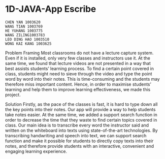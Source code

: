 # 1D-JAVA-App Escribe


```
CHEN YAN 1003620 
WANG TIAN 1003769 
HE YUHANG 1003775 
WANG ZILING1003783 
LEO DING HAO 1003510 
WONG KAI KANG 1003625 
```


Problem Framing
Most classrooms do not have a lecture capture system. Even if it is installed, only
very few classes and instructors use it. At the same time, we found that lecture
videos are not presented in a way that best assists students’ learning process. To
find a certain point covered in class, students might need to sieve through the video
and type the point word by word into their notes. This is time-consuming and the
students may therefore miss important content. Hence, in order to maximise
students’ learning and help them to improve learning effectiveness, we made this
project.

Solution
Firstly, as the pace of the classes is fast, it is hard to type down all the key points into
their notes. Our app will provide a way to help students take notes easier. At the
same time, we added a support search function in order to decrease the time that
they waste to find certain topics covered in class.
Our main idea is to transcribe every word the instructor said and written on the
whiteboard into texts using state-of-the-art technologies. By transcribing handwriting
and speech into text, we can support search function and make it possible for
students to directly copy texts into their notes, and therefore provide students with an
interactive, convenient and engaging learning experience.
